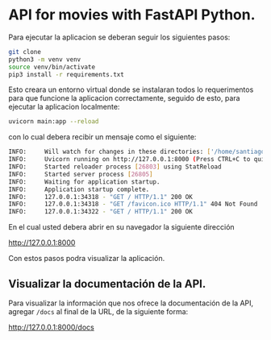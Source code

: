 # API for movies with FastAPI Python.

Para ejecutar la aplicacion se deberan seguir los siguientes pasos:

```bash
git clone
python3 -m venv venv
source venv/bin/activate
pip3 install -r requirements.txt
```
Esto creara un entorno virtual donde se instalaran todos lo requerimentos para que funcione la aplicacion correctamente, seguido de esto, para ejecutar la aplicacion localmente:

```bash
uvicorn main:app --reload
```

con lo cual debera recibir un mensaje como el siguiente:
```bash
INFO:     Will watch for changes in these directories: ['/home/santiago/Documentos/Python_projects/movie_api']
INFO:     Uvicorn running on http://127.0.0.1:8000 (Press CTRL+C to quit)
INFO:     Started reloader process [26803] using StatReload
INFO:     Started server process [26805]
INFO:     Waiting for application startup.
INFO:     Application startup complete.
INFO:     127.0.0.1:34318 - "GET / HTTP/1.1" 200 OK
INFO:     127.0.0.1:34318 - "GET /favicon.ico HTTP/1.1" 404 Not Found
INFO:     127.0.0.1:34322 - "GET / HTTP/1.1" 200 OK
```
En el cual usted debera abrir en su navegador la siguiente dirección

http://127.0.0.1:8000

Con estos pasos podra visualizar la aplicación.

## Visualizar la documentación de la API.

Para visualizar la información que nos ofrece la documentación de la API, agregar ```/docs``` al final de la URL, de la siguiente forma:

http://127.0.0.1:8000/docs


